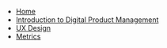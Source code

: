 * [Home](README.md)
* [Introduction to Digital Product Management](Intro.md)
* [UX Design](ux-design.md)
* [Metrics](metrics.md)
